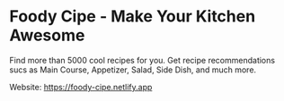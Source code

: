 # Foody Cipe - Make Your Kitchen Awesome

Find more than 5000 cool recipes for you. 
Get recipe recommendations sucs as Main Course, Appetizer, Salad, Side Dish, and much more.

Website: https://foody-cipe.netlify.app
